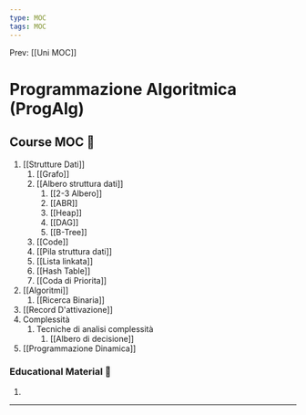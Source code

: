 ```yaml
---
type: MOC 
tags: MOC 
---
```


Prev: [[Uni MOC]]

# Programmazione Algoritmica (ProgAlg)

## Course MOC  📒
1. [[Strutture Dati]]
	1. [[Grafo]]
	2. [[Albero struttura dati]]
		1. [[2-3 Albero]]
		2. [[ABR]]
		3. [[Heap]]
		4. [[DAG]]
		5. [[B-Tree]]
	3. [[Code]]
	4. [[Pila struttura dati]]
	5. [[Lista linkata]]
	6. [[Hash Table]]
	7. [[Coda di Priorita]]
2. [[Algoritmi]]
	1. [[Ricerca Binaria]]
3. [[Record D'attivazione]]
4. Complessità
	1. Tecniche di analisi complessità
		1. [[Albero di decisione]]
5. [[Programmazione Dinamica]]



### Educational Material 🧱
1. 

---


